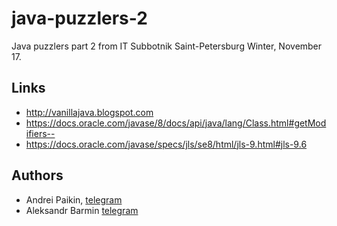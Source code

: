 # java-puzzlers-2
Java puzzlers part 2 from IT Subbotnik Saint-Petersburg Winter, November 17.

## Links
- http://vanillajava.blogspot.com
- https://docs.oracle.com/javase/8/docs/api/java/lang/Class.html#getModifiers--
- https://docs.oracle.com/javase/specs/jls/se8/html/jls-9.html#jls-9.6

## Authors
- Andrei Paikin, [telegram](https://t.me/apaikin)
- Aleksandr Barmin [telegram](https://t.me/ABarmin)
